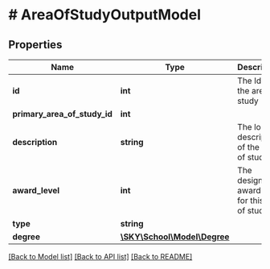 # # AreaOfStudyOutputModel

## Properties

Name | Type | Description | Notes
------------ | ------------- | ------------- | -------------
**id** | **int** | The Id of the area of study | [optional]
**primary_area_of_study_id** | **int** |  | [optional]
**description** | **string** | The long description of the area of study | [optional]
**award_level** | **int** | The designated award level for this area of study | [optional]
**type** | **string** |  | [optional]
**degree** | [**\SKY\School\Model\Degree**](Degree.md) |  | [optional]

[[Back to Model list]](../../README.md#models) [[Back to API list]](../../README.md#endpoints) [[Back to README]](../../README.md)
